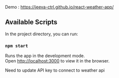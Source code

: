 Demo : https://jeeva-ctrl.github.io/react-weather-app/

## Available Scripts

In the project directory, you can run:

### `npm start`

Runs the app in the development mode.<br />
Open [http://localhost:3000](http://localhost:3000) to view it in the browser.

Need to update API key to connect to weather api



